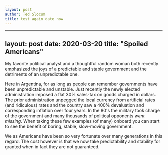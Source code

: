 ```yaml
---
layout: post
author: Ted Slocum
title: test again date now
---
```

---
layout: post
date: 2020-03-20
title: "Spoiled Americans"
---

My favorite political analyst and a thoughtful random woman both recently emphasized the joys of a predictable and stable government and the detriments of an unpredictable one.

Here in Argentina, for as long as people can remember governments have been unpredictable and unstable. Just recently the newly elected administration imposed a flat 30% sales-tax on goods charged in dollars. The prior administration unpegged the local currency from artificial rates (and ridiculous) rates and the country saw a 400% devaluation and corresponding inflation over four years. In the 80's the military took charge of the government and many thousands of political opponents _went missing_. When taking these few examples (of many) onboard you can start to see the benefit of boring, stable, slow-moving government.

We as Americans have been so very fortunate over many generations in this regard. The cost however is that we now take predictability and stability for granted when in fact they are not guaranteed.
